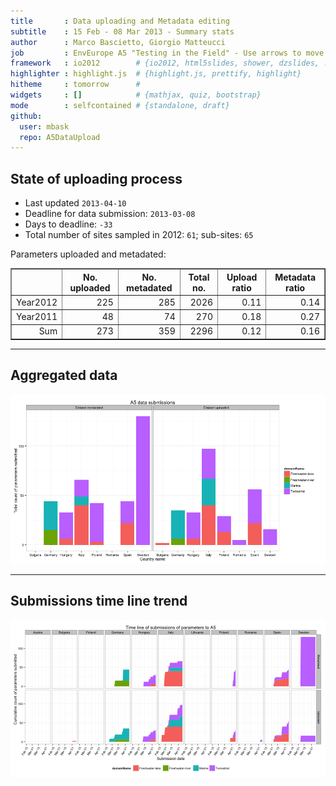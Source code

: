 ```yaml
---
title       : Data uploading and Metadata editing
subtitle    : 15 Feb - 08 Mar 2013 - Summary stats
author      : Marco Bascietto, Giorgio Matteucci
job         : EnvEurope A5 "Testing in the Field" - Use arrows to move between slides
framework   : io2012        # {io2012, html5slides, shower, dzslides, ...}
highlighter : highlight.js  # {highlight.js, prettify, highlight}
hitheme     : tomorrow      # 
widgets     : []            # {mathjax, quiz, bootstrap}
mode        : selfcontained # {standalone, draft}
github:
  user: mbask
  repo: A5DataUpload
---
```













## State of uploading process

* Last updated ``2013-04-10``
* Deadline for data submission: `2013-03-08`
* Days to deadline: ``-33``
* Total number of sites sampled in 2012: ``61``; sub-sites: ``65``

Parameters uploaded and metadated:
<!-- html table generated in R 2.15.3 by xtable 1.7-0 package -->
<!-- Wed Apr 10 21:45:50 2013 -->
<TABLE border=1>
<TR> <TH>  </TH> <TH> No. uploaded </TH> <TH> No. metadated </TH> <TH> Total no. </TH> <TH> Upload ratio </TH> <TH> Metadata ratio </TH>  </TR>
  <TR> <TD align="right"> Year2012 </TD> <TD align="right"> 225 </TD> <TD align="right"> 285 </TD> <TD align="right"> 2026 </TD> <TD align="right"> 0.11 </TD> <TD align="right"> 0.14 </TD> </TR>
  <TR> <TD align="right"> Year2011 </TD> <TD align="right">  48 </TD> <TD align="right">  74 </TD> <TD align="right"> 270 </TD> <TD align="right"> 0.18 </TD> <TD align="right"> 0.27 </TD> </TR>
  <TR> <TD align="right"> Sum </TD> <TD align="right"> 273 </TD> <TD align="right"> 359 </TD> <TD align="right"> 2296 </TD> <TD align="right"> 0.12 </TD> <TD align="right"> 0.16 </TD> </TR>
   </TABLE>





---

## Aggregated data

![plot of chunk aggrDataByDomain](figure/A5DAMU-1aggrDataByDomain.png) 


---

## Submissions time line trend
 

![plot of chunk timeLineChart](figure/A5DAMU-1timeLineChart.png) 







